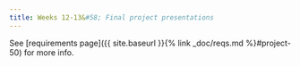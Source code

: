 ```yaml
---
title: Weeks 12-13&#58; Final project presentations
---
```


See [requirements page]({{ site.baseurl }}{% link _doc/reqs.md %}#project-50) for more info.
